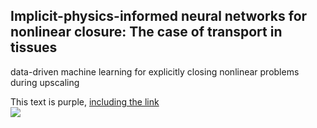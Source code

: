 ## Implicit-physics-informed neural networks for nonlinear closure: The case of transport in tissues

data-driven machine learning for explicitly closing nonlinear problems during upscaling

<div class="text-purple">
  This text is purple, <a href="#" class="text-inherit">including the link</a>
</div>



<img src="https://render.githubusercontent.com/render/math?math=e^{i \pi} = -1">

